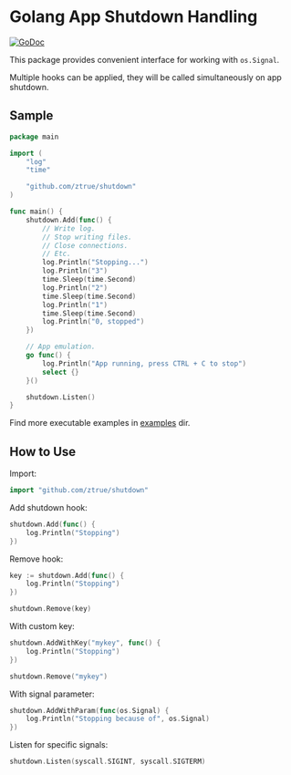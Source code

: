 # Golang App Shutdown Handling

[![GoDoc](https://godoc.org/github.com/ztrue/shutdown?status.svg)](https://godoc.org/github.com/ztrue/shutdown)

This package provides convenient interface for working with `os.Signal`.

Multiple hooks can be applied, they will be called simultaneously on app shutdown.

## Sample

```go
package main

import (
	"log"
	"time"

	"github.com/ztrue/shutdown"
)

func main() {
	shutdown.Add(func() {
		// Write log.
		// Stop writing files.
		// Close connections.
		// Etc.
		log.Println("Stopping...")
		log.Println("3")
		time.Sleep(time.Second)
		log.Println("2")
		time.Sleep(time.Second)
		log.Println("1")
		time.Sleep(time.Second)
		log.Println("0, stopped")
	})

	// App emulation.
	go func() {
		log.Println("App running, press CTRL + C to stop")
		select {}
	}()

	shutdown.Listen()
}
```

Find more executable examples in [examples](examples) dir.

## How to Use

Import:

```go
import "github.com/ztrue/shutdown"
```

Add shutdown hook:

```go
shutdown.Add(func() {
	log.Println("Stopping")
})
```

Remove hook:

```go
key := shutdown.Add(func() {
	log.Println("Stopping")
})

shutdown.Remove(key)
```

With custom key:

```go
shutdown.AddWithKey("mykey", func() {
	log.Println("Stopping")
})

shutdown.Remove("mykey")
```

With signal parameter:

```go
shutdown.AddWithParam(func(os.Signal) {
	log.Println("Stopping because of", os.Signal)
})
```

Listen for specific signals:

```go
shutdown.Listen(syscall.SIGINT, syscall.SIGTERM)
```
